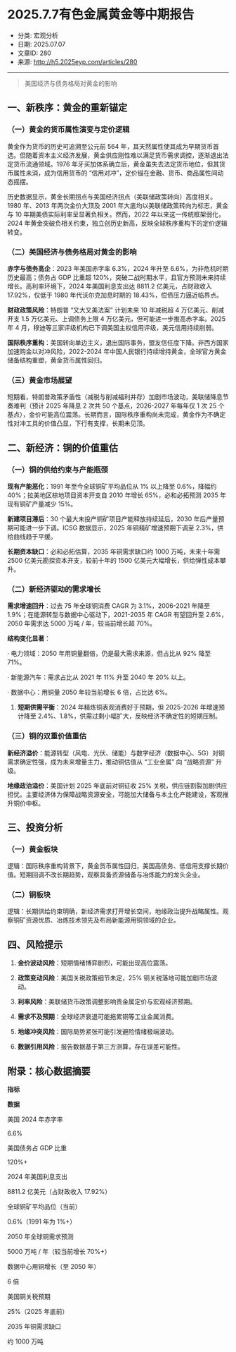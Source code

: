 # 2025.7.7有色金属黄金等中期报告

- 分类: 宏观分析
- 日期: 2025.07.07
- 文章ID: 280
- 来源: http://h5.2025eyp.com/articles/280

---

> 美国经济与债务格局对黄金的影响

## **一、新秩序：黄金的重新锚定**

### **（一）黄金的货币属性演变与定价逻辑**

黄金作为货币的历史可追溯至公元前 564 年，其天然属性使其成为早期货币首选。但随着资本主义经济发展，黄金供应刚性难以满足货币需求调控，逐渐退出法定货币流通领域。1976 年牙买加体系确立后，黄金虽失去法定货币地位，但其货币属性未消，成为信用货币的 “信用对冲”，定价锚在金融、货币、商品属性间动态摇摆。

历史数据显示，黄金长期拐点与美国经济拐点（美联储政策转向）高度相关。1980 年、2013 年两次金价大顶及 2001 年大底均以美联储政策转向为标志，黄金与 10 年期美债实际利率呈显著负相关。然而，2022 年以来这一传统框架弱化，2024 年黄金突破负相关约束，独立创历史新高，反映全球秩序重构下的定价逻辑转变。

### **（二）美国经济与债务格局对黄金的影响**

**赤字与债务高企**：2023 年美国赤字率 6.3%，2024 年升至 6.6%，为非危机时期历史最高；债务占 GDP 比重超 120%，突破二战时期水平，且官方预测未来持续增长。高利率环境下，2024 年美国利息支出达 8811.2 亿美元，占财政收入 17.92%，仅低于 1980 年代沃尔克加息时期的 18.43%，偿债压力逼近临界点。

**财政政策风险**：特朗普 “又大又美法案” 计划未来 10 年减税超 4 万亿美元、削减开支 1.5 万亿美元、上调债务上限 4 万亿美元，但可能进一步推高赤字率。2025 年 4 月，穆迪等三家评级机构已下调美国主权信用评级，美元信用持续削弱。

**国际秩序重构**：美国转向单边主义，退出国际事务，盟友信任度下降。非西方国家加速购金以对冲风险，2022-2024 年中国人民银行持续增持黄金，全球官方黄金储备结构重塑，黄金货币属性回归。

### **（三）黄金市场展望**

短期看，特朗普政策矛盾性（减税与削减福利并存）加剧市场波动，美联储降息节奏难判（预计 2025 年降息 2 次共 50 个基点，2026-2027 年每年仅 1 次 25 个基点），金价可能高位震荡。长期而言，国际秩序重构尚未完成，黄金作为不确定性对冲工具的价值凸显，下行有支撑，长期未见顶。

## **二、新经济：铜的价值重估**

### **（一）铜的供给约束与产能瓶颈**

**现有产能恶化**：1991 年至今全球铜矿平均品位从 1% 以上降至 0.6%，降幅约 40%；拉美地区棕地项目资本开支自 2010 年增长 65%，必和必拓预测 2035 年现有铜矿产量减少 15%。

**新建项目滞后**：30 个最大未投产铜矿项目产能释放持续延后，2030 年后产量预期可能进一步下调。ICSG 数据显示，2025 年铜精矿增速预期下调至 2.3%，供给曲线趋于平缓。

**长期资本缺口**：必和必拓估算，2035 年铜需求缺口约 1000 万吨，未来十年需 2500 亿美元勘探资本开支，较前十年的 1500 亿美元大幅增长，供给弹性成本攀升。

### **（二）新经济驱动的需求增长**

**需求增速回升**：过去 75 年全球铜消费 CAGR 为 3.1%，2006-2021 年降至 1.9%；在能源转型与数据中心驱动下，2021-2035 年 CAGR 有望回升至 2.6%，2050 年需求达 5000 万吨 / 年，较当前增长超 70%。

**结构变化显著**：

· 电力领域：2050 年用铜量翻倍，仍是最大需求来源，但占比从 92% 降至 71%。

· 新能源汽车：需求占比从 2021 年 11% 升至 2040 年 20% 以上。

· 数据中心：用铜量 2050 年较当前增长 6 倍，占比达 6%。

1. **短期供需平衡**：2024 年精炼铜表观消费好于预期，但 2025-2026 年增速预计降至 2.4%、1.8%，供需过剩小幅扩大，反映经济不确定性的短期压制。

### **（三）铜的双重价值重估**

**新经济溢价**：能源转型（风电、光伏、储能）与数字经济（数据中心、5G）对铜需求确定性强，成为未来增量主力，推动铜估值从 “工业金属” 向 “战略资源” 升级。

**地缘政治溢价**：美国计划 2025 年底前对铜征收 25% 关税，供应链割裂加剧供应担忧。主要经济体为保障战略资源安全，可能加大储备与本土化产能建设，客观推升铜价中枢。

## **三、投资分析**

### **（一）黄金板块**

逻辑：国际秩序重构背景下，黄金货币属性回归，美国高债务、低信用支撑长期价值。短期回调不改长期趋势，观察具备资源储备与冶炼能力的龙头企业。

### **（二）铜板块**

逻辑：长期供给约束明确，新经济需求打开增长空间，地缘政治提升战略属性。观察铜矿资源优质、冶炼技术领先及布局新能源用铜领域的企业。

## **四、风险提示**

1. **金价波动风险**：短期情绪博弈剧烈，可能出现高位震荡。

2. **政策变动风险**：美国关税政策细节未定，25% 铜关税落地可能加剧市场波动。

3. **利率风险**：美联储货币政策调整影响贵金属定价与宏观经济预期。

4. **需求不及预期**：全球经济衰退可能拖累铜等工业金属消费。

5. **地缘冲突风险**：国际局势紧张可能引发避险情绪极端波动。

6. **数据引用风险**：报告数据基于第三方测算，存在误差可能性。

## **附录：核心数据摘要**

**指标**

**数据**

美国 2024 年赤字率

6.6%

美国债务占 GDP 比重

120%+

2024 年美国利息支出

8811.2 亿美元（占财政收入 17.92%）

全球铜矿平均品位（当前）

0.6%（1991 年为 1%+）

2050 年全球铜需求预测

5000 万吨 / 年（较当前增长 70%+）

数据中心用铜增长（至 2050 年）

6 倍

美国铜关税预期

25%（2025 年底前）

2035 年铜需求缺口

约 1000 万吨
